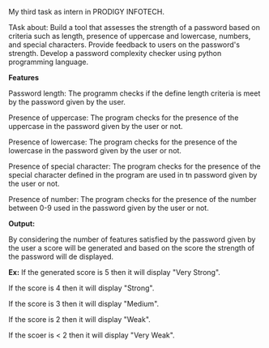 My third task as intern in PRODIGY INFOTECH.

TAsk about: Build a tool that assesses the strength of a password based on criteria such as length, presence of uppercase and lowercase, numbers, and special characters. Provide feedback to users on the password's strength. Develop a password complexity checker using python programming language.

**Features**

Password length: The programm checks if the define length criteria is meet by the password given by the user.

Presence of uppercase: The program checks for the presence of the uppercase in the password given by the user or not.

Presence of lowercase: The program checks for the presence of the lowercase in the password given by the user or not.

Presence of special character: The program checks for the presence of the special character defined in the program are used in tn password given by the user or not.

Presence of number: The program checks for the presence of the number between 0-9 used in the password given by the user or not.

**Output:**

By considering the number of features satisfied by the password given by the user a score will be generated and based on the score the strength of the password will de displayed.

**Ex:** If the generated score is 5 then it will display "Very Strong".

If the score is 4 then it will display "Strong".

If the score is 3 then it will display "Medium".

If the score is 2 then it will display "Weak".

If the scoer is < 2 then it will display "Very Weak".

